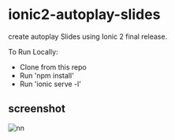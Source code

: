 # ionic2-autoplay-slides
 create autoplay Slides using Ionic 2 final release.

To Run Locally:

* Clone from this repo
* Run 'npm install'
* Run 'ionic serve -l'

## screenshot

![nn](https://user-images.githubusercontent.com/12325386/29531991-9e3e7d12-86dd-11e7-8b38-2223ea474ed7.JPG)
